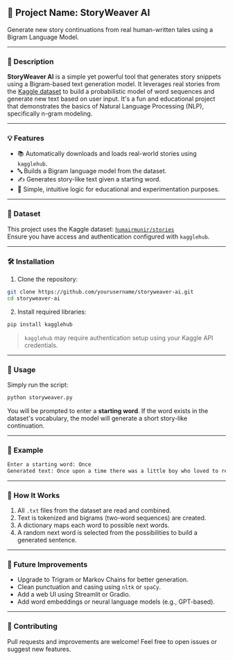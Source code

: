 
## 🚀 Project Name: **StoryWeaver AI**

Generate new story continuations from real human-written tales using a Bigram Language Model.

---

### 📖 Description

**StoryWeaver AI** is a simple yet powerful tool that generates story snippets using a Bigram-based text generation model. It leverages real stories from the [Kaggle dataset](https://www.kaggle.com/datasets/humairmunir/stories) to build a probabilistic model of word sequences and generate new text based on user input. It's a fun and educational project that demonstrates the basics of Natural Language Processing (NLP), specifically n-gram modeling.

---

### 💡 Features

- 📚 Automatically downloads and loads real-world stories using `kagglehub`.
- 🔤 Builds a Bigram language model from the dataset.
- ✍️ Generates story-like text given a starting word.
- 🧠 Simple, intuitive logic for educational and experimentation purposes.

---

### 📂 Dataset

This project uses the Kaggle dataset: [`humairmunir/stories`](https://www.kaggle.com/datasets/humairmunir/stories)  
Ensure you have access and authentication configured with `kagglehub`.

---

### 🛠️ Installation

1. Clone the repository:

```bash
git clone https://github.com/yourusername/storyweaver-ai.git
cd storyweaver-ai
```

2. Install required libraries:

```bash
pip install kagglehub
```

> `kagglehub` may require authentication setup using your Kaggle API credentials.

---

### 🧪 Usage

Simply run the script:

```bash
python storyweaver.py
```

You will be prompted to enter a **starting word**. If the word exists in the dataset's vocabulary, the model will generate a short story-like continuation.

---

### 📝 Example

```bash
Enter a starting word: Once
Generated text: Once upon a time there was a little boy who loved to read books and tell stories to his friends
```

---

### 🧠 How It Works

1. All `.txt` files from the dataset are read and combined.
2. Text is tokenized and bigrams (two-word sequences) are created.
3. A dictionary maps each word to possible next words.
4. A random next word is selected from the possibilities to build a generated sentence.

---

### 📌 Future Improvements

- Upgrade to Trigram or Markov Chains for better generation.
- Clean punctuation and casing using `nltk` or `spaCy`.
- Add a web UI using Streamlit or Gradio.
- Add word embeddings or neural language models (e.g., GPT-based).

---

### 🤝 Contributing

Pull requests and improvements are welcome! Feel free to open issues or suggest new features.
